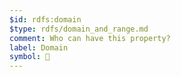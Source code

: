 ```yaml
---
$id: rdfs:domain
$type: rdfs/domain_and_range.md
comment: Who can have this property?
label: Domain
symbol: 🛫
---
```

